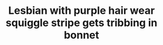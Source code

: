 ---
layout: post
title: Lesbian with purple hair wear squiggle stripe gets tribbing in bonnet
duration: '06:07'
view: 265
rate: 2
video: 'https://flashservice.xvideos.com/embedframe/27674417'
category:
 - blonde
 - brunette
 - busty
 - cab
 - curvy
 - gorgeous
 - lesbian
 - outdoor
 - rough
 - stunning
 - tattoo
tags: 
 - big-tits
priority: 0.9
changefreq: daily
---